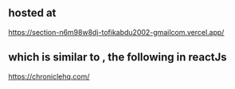 ## hosted at
https://section-n6m98w8dj-tofikabdu2002-gmailcom.vercel.app/

## which is similar to , the following in reactJs
https://chroniclehq.com/
